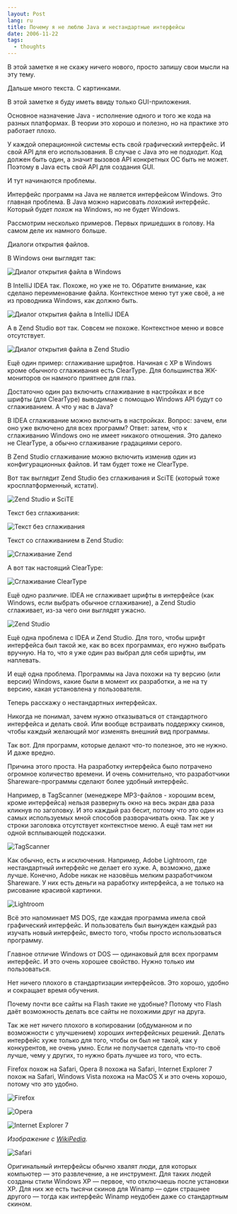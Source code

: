 ```yaml
---
layout: Post
lang: ru
title: Почему я не люблю Java и нестандартные интерфейсы
date: 2006-11-22
tags:
  - thoughts
---
```


В этой заметке я не скажу ничего нового, просто запишу свои мысли на эту тему.

Дальше много текста. С картинками.

В этой заметке я буду иметь ввиду только GUI-приложения.

Основное назначение Java - исполнение одного и того же кода на разных платформах. В теории это хорошо и полезно, но на практике это работает плохо.

У каждой операционной системы есть свой графический интерфейс. И свой API для его использования. В случае с Java это не подходит. Код должен быть один, а значит вызовов API конкретных ОС быть не может. Поэтому в Java есть свой API для создания GUI.

И тут начинаются проблемы.

Интерфейс программ на Java не является интерфейсом Windows. Это главная проблема. В Java можно нарисовать _похожий_ интерфейс. Который будет _похож_ на Windows, но не будет Windows.

Рассмотрим несколько примеров. Первых пришедших в голову. На самом деле их намного больше.

Диалоги открытия файлов.

В Windows они выглядят так:

![Диалог открытия файла в Windows](/images/java/open_windows.png)

В IntelliJ IDEA так. Похоже, но уже не то. Обратите внимание, как сделано переименование файла. Контекстное меню тут уже своё, а не из проводника Windows, как должно быть.

![Диалог открытия файла в IntelliJ IDEA](/images/java/open_idea2.png)

А в Zend Studio вот так. Совсем не похоже. Контекстное меню и вовсе отсутствует.

![Диалог открытия файла в Zend Studio](/images/java/open_zend.png)

Ещё один пример: сглаживание шрифтов. Начиная с XP в Windows кроме обычного сглаживания есть ClearType. Для большинства ЖК-мониторов он намного приятнее для глаз.

Достаточно один раз включить сглаживание в настройках и все шрифты (для ClearType) выводимые с помощью Windows API будут со сглаживанием. А что у нас в Java?

В IDEA сглаживание можно включить в настройках. Вопрос: зачем, ели оно уже включено для всех программ? Ответ: затем, что к сглаживанию Windows оно не имеет никакого отношения. Это далеко не ClearType, а обычно сглаживание градациями серого.

В Zend Studio сглаживание можно включить изменив один из конфигурационных файлов. И там будет тоже не ClearType.

Вот так выглядит Zend Studio без сглаживания и SciTE (который тоже кросплатформенный, кстати).

![Zend Studio и SciTE](/images/java/zend_scite.png)

Текст без сглаживания:

![Текст без сглаживания](/images/java/aa_none.png)

Текст со сглаживанием в Zend Studio:

![Сглаживание Zend](/images/java/aa_zend.png)

А вот так настоящий ClearType:

![Сглаживание ClearType](/images/java/aa_cleartype.png)

Ещё одно различие. IDEA не сглаживает шрифты в интерфейсе (как Windows, если выбрать обычное сглаживание), а Zend Studio сглаживает, из-за чего они выглядят ужасно.

![Zend Studio](/images/java/zend_aa.png)

Ещё одна проблема с IDEA и Zend Studio. Для того, чтобы шрифт интерфейса был такой же, как во всех программах, его нужно выбрать вручную. На то, что я уже один раз выбрал для себя шрифты, им наплевать.

И ещё одна проблема. Программы на Java похожи на ту версию (или версии) Windows, какие были в момент их разработки, а не на ту версию, какая установлена у пользователя.

Теперь расскажу о нестандартных интерфейсах.

Никогда не понимал, зачем нужно отказываться от стандартного интерфейса и делать свой. Или вообще встраивать поддержку скинов, чтобы каждый желающий мог изменять внешний вид программы.

Так вот. Для программ, которые делают что-то полезное, это не нужно. И даже вредно.

Причина этого проста. На разработку интерфейса было потрачено огромное количество времени. И очень сомнительно, что разработчики Shareware-программы сделают более удобный интерфейс.

Например, в TagScanner (менеджере MP3-файлов - хорошим всем, кроме интерфейса) нельзя развернуть окно на весь экран два раза кликнув по заголовку. И это каждый раз бесит, потому что это один из самых используемых мной способов разворачивать окна. Так же у строки заголовка отсутствует контекстное меню. А ещё там нет ни одной всплывающей подсказки.

![TagScanner](/images/java/tagscanner.png)

Как обычно, есть и исключения. Например, Adobe Lightroom, где нестандартный интерфейс не делает его хуже. А, возможно, даже лучше. Конечно, Adobe никак не назовёшь мелким разработчиком Shareware. У них есть деньги на раработку интерфейса, а не только на рисование красивой картинки.

![Lightroom](/images/java/lightroom.jpg)

Всё это напоминает MS DOS, где каждая программа имела свой графический интерфейс. И пользователь был вынужден каждый раз изучать новый интерфейс, вместо того, чтобы просто использоваться программу.

Главное отличие Windows от DOS — одинаковый для всех программ интерфейс. И это очень хорошее свойство. Нужно только им пользоваться.

Нет ничего плохого в стандартизации интерфейсов. Это хорошо, удобно и сокращает время обучения.

Почему почти все сайты на Flash такие не удобные? Потому что Flash даёт возможность делать все сайты не похожими друг на друга.

Так же нет ничего плохого в копировании (обдуманном и по возможности с улучшением) хороших интерфейсных решений. Делать интерфейс хуже только для того, чтобы он был не такой, как у конкурентов, не очень умно. Если не получается сделать что-то своё лучше, чему у других, то нужно брать лучшее из того, что есть.

Firefox похож на Safari, Opera 8 похожа на Safari, Internet Explorer 7 похож на Safari, Windows Vista похожа на MacOS X и это очень хорошо, потому что это удобно.

![Firefox](/images/java/firefox.png)

![Opera](/images/java/opera.png)

![Internet Explorer 7](/images/java/Internet_Explorer_7.png)

_Изображение с [WikiPedia](http://en.wikipedia.org/wiki/Image:Internet_Explorer_7.png)._

![Safari](/images/java/safari.png)

Оригинальный интерфейсы обычно хвалят люди, для которых компьютер — это развлечение, а не инструмент. Для таких людей созданы стили Windows XP — первое, что отключаешь после установки XP. Для них же есть тысячи скинов для Winamp — один страшнее другого — тогда как интерфейс Winamp неудобен даже со стандартным скином.
